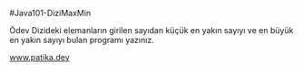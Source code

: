 #Java101-DiziMaxMin


Ödev
Dizideki elemanların girilen sayıdan küçük en yakın sayıyı ve en büyük en yakın sayıyı bulan programı yazınız.


www.patika.dev